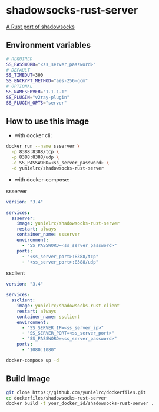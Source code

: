 # shadowsocks-rust-server

[A Rust port of shadowsocks](https://github.com/shadowsocks/shadowsocks-rust)

## Environment variables

```sh
# REQUIRED
SS_PASSWORD="<ss_server_password>"
# DEFAULT
SS_TIMEOUT=300
SS_ENCRYPT_METHOD="aes-256-gcm"
# OPTIONAL
SS_NAMESERVER="1.1.1.1"
SS_PLUGIN="v2ray-plugin"
SS_PLUGIN_OPTS="server"
```

## How to use this image

- with docker cli:

```sh
docker run --name ssserver \
  -p 8388:8388/tcp \
  -p 8388:8388/udp \
  -e SS_PASSWORD=<ss_server_password> \
  -d yunielrc/shadowsocks-rust-server
```

- with docker-compose:

ssserver

```yml
version: "3.4"

services:
  ssserver:
    image: yunielrc/shadowsocks-rust-server
    restart: always
    container_name: ssserver
    environment:
      - "SS_PASSWORD=<ss_server_password>"
    ports:
      - "<ss_server_port>:8388/tcp"
      - "<ss_server_port>:8388/udp"
```

ssclient

```yml
version: "3.4"

services:
  ssclient:
    image: yunielrc/shadowsocks-rust-client
    restart: always
    container_name: ssclient
    environment:
      - "SS_SERVER_IP=<ss_server_ip>"
      - "SS_SERVER_PORT=<ss_server_port>"
      - "SS_PASSWORD=<ss_server_password>"
    ports:
      - "1080:1080"
```

```sh
docker-compose up -d
```

## Build Image

```sh
git clone https://github.com/yunielrc/dockerfiles.git
cd dockerfiles/shadowsocks-rust-server
docker build -t your_docker_id/shadowsocks-rust-server .
```
